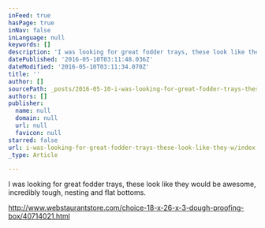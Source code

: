 ```yaml
---
inFeed: true
hasPage: true
inNav: false
inLanguage: null
keywords: []
description: 'I was looking for great fodder trays, these look like they would be awesome, incredibly tough, nesting and flat bottoms. '
datePublished: '2016-05-10T03:11:48.036Z'
dateModified: '2016-05-10T03:11:34.070Z'
title: ''
author: []
sourcePath: _posts/2016-05-10-i-was-looking-for-great-fodder-trays-these-look-like-they-w.md
authors: []
publisher:
  name: null
  domain: null
  url: null
  favicon: null
starred: false
url: i-was-looking-for-great-fodder-trays-these-look-like-they-w/index.html
_type: Article

---
```

I was looking for great fodder trays, these look like they would be awesome, incredibly tough, nesting and flat bottoms. 

http://www.webstaurantstore.com/choice-18-x-26-x-3-dough-proofing-box/40714021.html